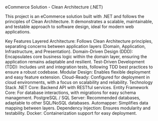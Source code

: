 eCommerce Solution - Clean Architecture (.NET)

This project is an eCommerce solution built with .NET and follows the principles of Clean Architecture. It demonstrates a scalable, maintainable, and testable approach to software design, ideal for modern web applications.

Key Features
Layered Architecture: Follows Clean Architecture principles, separating concerns between application layers (Domain, Application, Infrastructure, and Presentation).
Domain-Driven Design (DDD): Encapsulates core business logic within the domain layer, ensuring the application remains adaptable and resilient.
Test-Driven Development (TDD): Includes unit and integration tests, following TDD best practices to ensure a robust codebase.
Modular Design: Enables flexible deployment and easy feature extension.
Cloud-Ready: Configured for deployment in cloud environments, with a focus on scalability and reliability.
Technology Stack
.NET Core: Backend API with RESTful services.
Entity Framework Core: For database interactions, with migrations for easy schema management.
PostgreSQL / SQL Server: Recommended databases, adaptable to other SQL/NoSQL databases.
Automapper: Simplifies data mapping between layers.
Dependency Injection: Ensures modularity and testability.
Docker: Containerization support for easy deployment.

